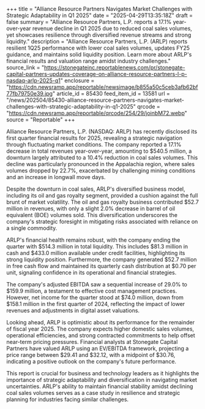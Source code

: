 +++
title = "Alliance Resource Partners Navigates Market Challenges with Strategic Adaptability in Q1 2025"
date = "2025-04-29T13:35:18Z"
draft = false
summary = "Alliance Resource Partners, L.P. reports a 17.1% year-over-year revenue decline in Q1 2025 due to reduced coal sales volumes, yet showcases resilience through diversified revenue streams and strong liquidity."
description = "Alliance Resource Partners, L.P. (ARLP) reports resilient 1Q25 performance with lower coal sales volumes, updates FY25 guidance, and maintains solid liquidity position. Learn more about ARLP's financial results and valuation range amidst industry challenges."
source_link = "https://stonegateinc.reportablenews.com/pr/stonegate-capital-partners-updates-coverage-on-alliance-resource-partners-l-p-nasdaq-arlp-2025-q1"
enclosure = "https://cdn.newsramp.app/reportable/newsimage/b855a50c5ceb3afb62bf77fb79750e39.jpg"
article_id = 85430
feed_item_id = 13581
url = "/news/202504/85430-alliance-resource-partners-navigates-market-challenges-with-strategic-adaptability-in-q1-2025"
qrcode = "https://cdn.newsramp.app/reportable/qrcode/254/29/joinbM72.webp"
source = "Reportable"
+++

<p>Alliance Resource Partners, L.P. (NASDAQ: ARLP) has recently disclosed its first quarter financial results for 2025, revealing a strategic navigation through fluctuating market conditions. The company reported a 17.1% decrease in total revenues year-over-year, amounting to $540.5 million, a downturn largely attributed to a 10.4% reduction in coal sales volumes. This decline was particularly pronounced in the Appalachia region, where sales volumes dropped by 22.7%, exacerbated by challenging mining conditions and an increase in longwall move days.</p><p>Despite the downturn in coal sales, ARLP's diversified business model, including its oil and gas royalty segment, provided a cushion against the full brunt of market volatility. The oil and gas royalty business contributed $52.7 million in revenues, with only a slight 2.0% decrease in barrel of oil equivalent (BOE) volumes sold. This diversification underscores the company's strategic foresight in mitigating risks associated with reliance on a single commodity.</p><p>ARLP's financial health remains robust, with the company ending the quarter with $514.3 million in total liquidity. This includes $81.3 million in cash and $433.0 million available under credit facilities, highlighting its strong liquidity position. Furthermore, the company generated $52.7 million in free cash flow and maintained its quarterly cash distribution at $0.70 per unit, signaling confidence in its operational and financial strategies.</p><p>The company's adjusted EBITDA saw a sequential increase of 29.0% to $159.9 million, a testament to effective cost management practices. However, net income for the quarter stood at $74.0 million, down from $158.1 million in the first quarter of 2024, reflecting the impact of lower revenues and adjustments in digital asset valuations.</p><p>Looking ahead, ARLP is optimistic about its performance for the remainder of fiscal year 2025. The company expects higher domestic sales volumes, operational efficiencies, and strong contracted commitments to help offset near-term pricing pressures. Financial analysts at Stonegate Capital Partners have valued ARLP using an EV/EBITDA framework, projecting a price range between $29.41 and $32.12, with a midpoint of $30.76, indicating a positive outlook on the company's future performance.</p><p>This report is crucial for business and technology leaders as it highlights the importance of strategic adaptability and diversification in navigating market uncertainties. ARLP's ability to maintain financial stability amidst declining coal sales volumes serves as a case study in resilience and strategic planning for industries facing similar challenges.</p>